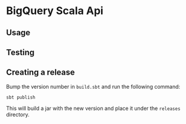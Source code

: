 # BigQuery Scala Api



## Usage


Testing
------------------

Creating a release
------------------

Bump the version number in `build.sbt` and run the following command:

    sbt publish

This will build a jar with the new version and place it under the `releases` directory.
